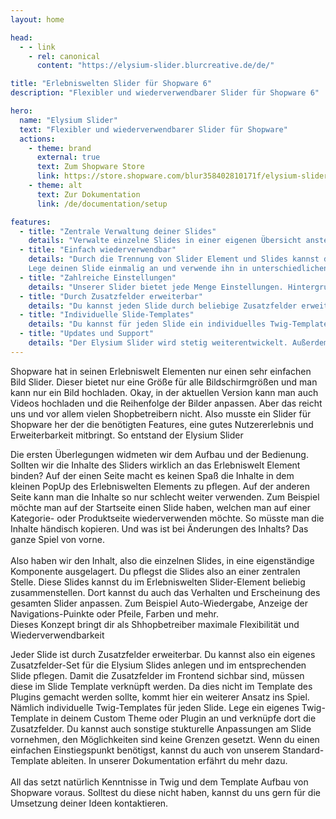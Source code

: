 ```yaml
---
layout: home

head:
  - - link
    - rel: canonical
      content: "https://elysium-slider.blurcreative.de/de/"

title: "Erlebniswelten Slider für Shopware 6"
description: "Flexibler und wiederverwendbarer Slider für Shopware 6"

hero:
  name: "Elysium Slider"
  text: "Flexibler und wiederverwendbarer Slider für Shopware"
  actions:
    - theme: brand
      external: true
      text: Zum Shopware Store
      link: https://store.shopware.com/blur358402810171f/elysium-slider-fuer-erlebniswelten.html
    - theme: alt
      text: Zur Dokumentation
      link: /de/documentation/setup

features:
  - title: "Zentrale Verwaltung deiner Slides"
    details: "Verwalte einzelne Slides in einer eigenen Übersicht anstelle im Slider Element der Erlebniswelten. So erhältst du einen besseren Überblick. Einem Slider kannst du nach belieben Slides zuweisen und anordnen."
  - title: "Einfach wiederverwendbar"
    details: "Durch die Trennung von Slider Element und Slides kannst du deine angelegten Slides beliebig wiederverwenden.
    Lege deinen Slide einmalig an und verwende ihn in unterschiedlichen Slider Elementen."
  - title: "Zahlreiche Einstellungen"
    details: "Unserer Slider bietet jede Menge Einstellungen. Hintergrundbilder für Portrait- und Landscape-Ansicht, Video-Support, eigene CSS-Klassen, individuelle Verlinkung und vieles, vieles mehr."
  - title: "Durch Zusatzfelder erweiterbar"
    details: "Du kannst jeden Slide durch beliebige Zusatzfelder erweitern. Erstelle einfach ein Zusatzfelder-Set für Elysium Slides und lege deine Felder fest."
  - title: "Individuelle Slide-Templates"
    details: "Du kannst für jeden Slide ein individuelles Twig-Template festlegen, welches du in deinem Custom Theme oder Plugin frei anpassen kannst."
  - title: "Updates und Support"
    details: "Der Elysium Slider wird stetig weiterentwickelt. Außerdem steht neben unserer ausführlichen Dokumentation auch exklusiver Ticket-Support zur Verfügung."
---
```


<HomeContent
  title="Die Idee des Elysium Slider für Shopware 6"
  titleTag="h2">
  Shopware hat in seinen Erlebniswelt Elementen nur einen sehr einfachen Bild Slider. Dieser bietet nur eine Größe für alle Bildschirmgrößen und man kann nur ein Bild hochladen. Okay, in der aktuellen Version kann man auch Videos hochladen und die Reihenfolge der Bilder anpassen. Aber das reicht uns und vor allem vielen Shopbetreibern nicht.
  Also musste ein Slider für Shopware her der die benötigten Features, eine gutes Nutzererlebnis und Erweiterbarkeit mitbringt. So entstand der Elysium Slider
</HomeContent>

<HomeContent
  title="Trennung von Inhalt und Verhalten: Slide- und Slider-Element"
  titleTag="h3">
  Die ersten Überlegungen widmeten wir dem Aufbau und der Bedienung. Sollten wir die Inhalte des Sliders wirklich an das Erlebniswelt Element binden? Auf der einen Seite macht es keinen Spaß die Inhalte in dem kleinen PopUp des Erlebniswelten Elements zu pflegen. Auf der anderen Seite kann man die Inhalte so nur schlecht weiter verwenden. Zum Beispiel möchte man auf der Startseite einen Slide haben, welchen man auf einer Kategorie- oder Produktseite wiederverwenden möchte. So müsste man die Inhalte händisch kopieren. Und was ist bei Änderungen des Inhalts? Das ganze Spiel von vorne.<br/>
  <br/>
  Also haben wir den Inhalt, also die einzelnen Slides, in eine eigenständige Komponente ausgelagert. Du pflegst die Slides also an einer zentralen Stelle. Diese Slides kannst du im Erlebniswelten Slider-Element beliebig zusammenstellen. Dort kannst du auch das Verhalten und Erscheinung des gesamten Slider anpassen. Zum Beispiel Auto-Wiedergabe, Anzeige der Navigations-Puinkte oder Pfeile, Farben und mehr.<br/>
  Dieses Konzept bringt dir als Shhopbetreiber maximale Flexibilität und Wiederverwendbarkeit
</HomeContent>

<!--
<HomeContent
  title="Der optimale Mix zwischen Funktionsumfang und Übersicht"
  titleTag="h3">
</HomeContent>
-->
<HomeContent
  title="Erweiterbar durch Zusatzfelder und individuelle Slide Twig-Templates"
  titleTag="h3">
  Jeder Slide ist durch Zusatzfelder erweiterbar. Du kannst also ein eigenes Zusatzfelder-Set für die Elysium Slides anlegen und im entsprechenden Slide pflegen. Damit die Zusatzfelder im Frontend sichbar sind, müssen diese im Slide Template verknüpft werden. Da dies nicht im Template des Plugins gemacht werden sollte, kommt hier ein weiterer Ansatz ins Spiel. Nämlich individuelle Twig-Templates für jeden Slide. Lege ein eigenes Twig-Template in deinem Custom Theme oder Plugin an und verknüpfe dort die Zusatzfelder. Du kannst auch sonstige stukturelle Anpassungen am Slide vornehmen, den Möglichkeiten sind keine Grenzen gesetzt. Wenn du einen einfachen Einstiegspunkt benötigst, kannst du auch von unserem Standard-Template ableiten. In unserer Dokumentation erfährt du mehr dazu.<br/>
  <br/>
  All das setzt natürlich Kenntnisse in Twig und dem Template Aufbau von Shopware voraus. Solltest du diese nicht haben, kannst du uns gern für die Umsetzung deiner Ideen kontaktieren.
</HomeContent>
